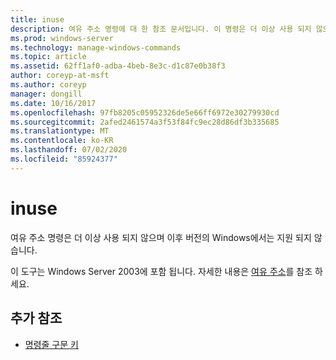 ```yaml
---
title: inuse
description: 여유 주소 명령에 대 한 참조 문서입니다. 이 명령은 더 이상 사용 되지 않으며 이후 버전의 Windows에서는 지원 되지 않습니다.
ms.prod: windows-server
ms.technology: manage-windows-commands
ms.topic: article
ms.assetid: 62ff1af0-adba-4beb-8e3c-d1c87e0b38f3
author: coreyp-at-msft
ms.author: coreyp
manager: dongill
ms.date: 10/16/2017
ms.openlocfilehash: 97fb8205c05952326de5e66ff6972e30279930cd
ms.sourcegitcommit: 2afed2461574a3f53f84fc9ec28d86df3b335685
ms.translationtype: MT
ms.contentlocale: ko-KR
ms.lasthandoff: 07/02/2020
ms.locfileid: "85924377"
---
```

# <a name="inuse"></a>inuse

여유 주소 명령은 더 이상 사용 되지 않으며 이후 버전의 Windows에서는 지원 되지 않습니다.

이 도구는 Windows Server 2003에 포함 됩니다. 자세한 내용은 [여유 주소](https://docs.microsoft.com/previous-versions/orphan-topics/ws.10/dd996699(v=ws.10))를 참조 하세요.

## <a name="additional-references"></a>추가 참조

- [명령줄 구문 키](command-line-syntax-key.md)
